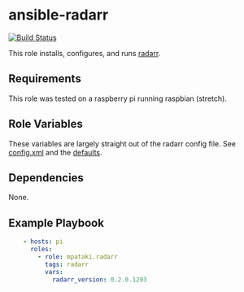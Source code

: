 # ansible-radarr

[![Build Status](https://travis-ci.org/mpataki/ansible-radarr.svg?branch=master)](https://travis-ci.org/mpataki/ansible-radarr)

This role installs, configures, and runs [radarr](https://radarr.video/).

## Requirements

This role was tested on a raspberry pi running raspbian (stretch).

## Role Variables

These variables are largely straight out of the radarr config file. See [config.xml](templates/config.xml) and the [defaults](defaults/main.yml).

## Dependencies

None.

## Example Playbook

```yml
    - hosts: pi
      roles:
        - role: mpataki.radarr
          tags: radarr
          vars:
            radarr_version: 0.2.0.1293
```
